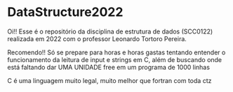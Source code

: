 # DataStructure2022

Oi!! Esse é o repositório da disciplina de estrutura de dados (SCC0122) realizada em 2022 com o professor Leonardo Tortoro Pereira.

Recomendo!! Só se prepare para horas e horas gastas tentando entender o funcionamento da leitura de input e strings em C, além de buscando onde está faltando dar UMA UNIDADE free em um programa de 1000 linhas

C é uma linguagem muito legal, muito melhor que fortran com toda ctz
